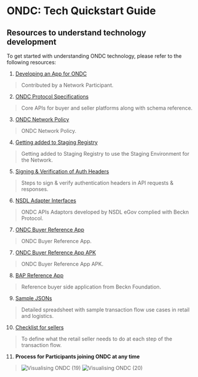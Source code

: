 # ONDC: Tech Quickstart Guide

## Resources to understand technology development

To get started with understanding ONDC technology, please refer to the following resources:

 1. [Developing an App for ONDC](https://docs.google.com/presentation/d/1OYVDmy58wB6jDvSJaxVfc5JwRG5rYMtmhqt7oG9Cp0Y/edit#slide=id.g10a40235bd9_0_49)

> Contributed by a Network Participant.

2. [ONDC Protocol Specifications](https://github.com/Open-network-for-digital-commerce/ONDC-Protocol/tree/master/protocol-specifications/core/v0/api)	

> Core APIs for buyer and seller platforms along with schema reference.

 3. [ONDC Network Policy](https://github.com/Open-network-for-digital-commerce/ONDC-Protocol-Specs/blob/master/protocol-specifications/docs/draft/ONDC%20Network%20Policy.md)

> ONDC Network Policy.

4. [Getting added to Staging Registry](https://docs.google.com/document/d/1HnOeTBWvYXO8kjAEHSrR6W8XICsPfKGIT6B_IhmvVV0/edit)

> Getting added to Staging Registry to use the Staging Environment for the Network.

5. [Signing & Verification of Auth Headers](https://docs.google.com/document/d/1-xECuAHxzpfF8FEZw9iN3vT7D3i6yDDB1u2dEApAjPA/edit)

> Steps to sign & verify authentication headers in API requests & responses.

 6. [NSDL Adapter Interfaces](https://github.com/NSDL-e-Governance/ondc_adaptor)

> ONDC APIs Adaptors developed by NSDL eGov complied with Beckn Protocol.

 7. [ONDC Buyer Reference App](https://github.com/Open-network-for-digital-commerce/biap-client-node-js)

> ONDC Buyer Reference App.

 7. [ONDC Buyer Reference App APK](https://github.com/Open-network-for-digital-commerce/ONDC-Reference-Apps-Mobile/tree/main/BuyerApp/apk)

> ONDC Buyer Reference App APK.

 8. [BAP Reference App](https://github.com/beckn/bap-reference-app/tree/1019546f35581e606236c3f4c7794ae8ac8198a0)

> Reference buyer side application from Beckn Foundation.

 9. [Sample JSONs](https://docs.google.com/spreadsheets/d/18_YqkIXjJyVOA0ZXhJlQ80t0qaN9k9brKHEKp1CIB4c/edit#gid=0)

> Detailed spreadsheet with sample transaction flow use cases in retail and logistics.

 10. [Checklist for sellers](https://docs.google.com/document/d/1m2V3GR6UIjJK65u4JW1r35cihy7lFmuBe8_cv66mVU8/edit#)

> To define what the retail seller needs to do at each step of the transaction flow.

11. **Process for Participants joining ONDC at any time**

> ![Visualising ONDC (19)](https://user-images.githubusercontent.com/95357304/156694718-3d86822e-bf42-4b1d-be73-680235c965d2.jpg)
>![Visualising ONDC (20)](https://user-images.githubusercontent.com/95357304/156694766-00570ec9-3ae4-41dd-86e4-e91de7247188.jpg)




 



